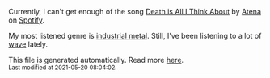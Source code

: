 
  Currently, I can't get enough of the song <a href="https://open.spotify.com/track/5Lep4euVWphK10igvqCw47">Death is All I Think About</a> by <a href="https://open.spotify.com/artist/4W63tIuqeBb0IFT3dgtudf">Atena</a> on <a href="https://open.spotify.com/user/9qz2xtkur2fengfsdcq8dd907?si=kq2SVrUkSNe0z1NJjpt7kg">Spotify</a>.

  My most listened genre is <a href="https://duckduckgo.com/?q=industrial metal music">industrial metal</a>.
  Still, I've been listening to a lot of <a href="https://duckduckgo.com/?q=wave music">wave</a> lately.

  This file is generated automatically. Read more <a href="https://github.com/CodeF0x/CodeF0x/blob/master/IMPORTANT.md">here</a>.
  <br>
  <sub>Last modified at 2021-05-20 08:04:02.</sub>
  